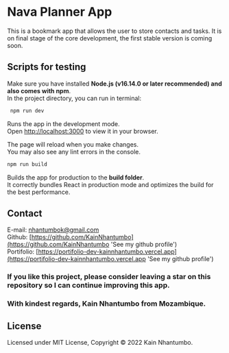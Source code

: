 # Nava Planner App
This is a bookmark app that allows the user to store contacts and tasks. It is on final stage of the core development, the first stable version is coming soon.
## Scripts for testing
Make sure you have installed **Node.js (v16.14.0 or later recommended) and also comes with npm**.\
In the project directory, you can run in terminal:

```bash
 npm run dev
```
Runs the app in the development mode.\
Open [http://localhost:3000](http://localhost:3000) to view it in your browser.

The page will reload when you make changes.\
You may also see any lint errors in the console.

```bash
npm run build
```

Builds the app for production to the **build folder**.\
It correctly bundles React in production mode and optimizes the build for the best performance.

## Contact 
E-mail: [nhantumbok@gmail.com](nhantumbok@gmail.com 'Send an email')\
Github: [https://github.com/KainNhantumbo](https://github.com/KainNhantumbo 'See my github profile')  
Portifolio: [https://portifolio-dev-kainnhantumbo.vercel.app](https://portifolio-dev-kainnhantumbo.vercel.app 'See my github profile')

### If you like this project, please consider leaving a star on this repository so I can continue improving this app.  
### With kindest regards, Kain Nhantumbo from Mozambique.


## License
Licensed under MIT License, Copyright &copy; 2022 Kain Nhantumbo.